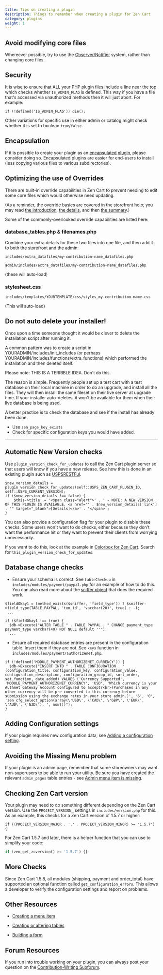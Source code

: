 ```yaml
---
title: Tips on creating a plugin 
description: Things to remember when creating a plugin for Zen Cart 
category: plugins
weight: 1
---
```


## Avoid modifying core files 
Whereever possible, try to use the [Observer/Notifier](/dev/code/notifiers/) system, rather than changing core files.  

## Security

It is wise to ensure that ALL your PHP plugin files include a line near the top which checks whether `IS_ADMIN_FLAG` is defined. This way if you have a file that's accessed via unauthorized methods then it will just abort. For example:

`if (!defined('IS_ADMIN_FLAG')) die();`

Other variations for specific use in either admin or catalog might check whether it is set to boolean `true`/`false`.

## Encapsulation

If it is possible to create your plugin as an [encapsulated plugin](/dev/plugins/encapsulated_plugins/), please consider doing so.  Encapsulated plugins are easier for end-users to install (less copying various files to various subdirectories). 





## Optimizing the use of Overrides 

There are built-in override capabilities in Zen Cart to prevent needing to edit some core files which would otherwise need updating.

(As a reminder, the override basics are covered in the storefront help; 
you may read 
[the introduction](/user/first_steps/overrides/), 
[the details](/user/new_user_topics/overrides/), 
and then 
[the summary](/user/template/template_overrides/).)

Some of the commonly-overlooked override capabilities are listed here:

### database_tables.php & filenames.php
Combine your extra details for these two files into one file, and then add it to both the storefront and the admin:

`includes/extra_datafiles/my-contribution-name_datafiles.php`

`admin/includes/extra_datafiles/my-contribution-name_datafiles.php`

(these will auto-load)

### stylesheet.css
`includes/templates/YOURTEMPLATE/css/styles_my-contribution-name.css`

(This will auto-load)


## Do not auto delete your installer! 

Once upon a time someone thought it would be clever to delete the installation script after running it.  

A common pattern was to create a script in YOURADMIN/includes/init_includes (or perhaps YOURADMIN/includes/functions/extra_functions) which performed the installation and then deleted itself. 

Please note: THIS IS A TERRIBLE IDEA.  Don't do this.

The reason is simple.  Frequently people set up a test cart with a test database on their local machine in order to do an upgrade, and install all the files.  They will then install the same fileset on their live server at upgrade time.  If your installer auto-deletes, it won't be available for them when their live database is being used. 

A better practice is to check the database and see if the install has 
already been done. 

- Use `zen_page_key_exists`
- Check for specific configuration keys you would have added. 

<hr>

## Automatic New Version checks 

Use `plugin_version_check_for_updates` to call the Zen Cart plugin server so that users will know if you have a new release. See how this is done in an existing plugin such as [USPSRESTFul](https://www.zen-cart.com/downloads.php?do=file&id=2395).

```
$new_version_details = plugin_version_check_for_updates(self::USPS_ZEN_CART_PLUGIN_ID, self::USPS_CURRENT_VERSION);
if ($new_version_details !== false) {
    $this->title .= '<span class="alert">' . ' - NOTE: A NEW VERSION OF THIS PLUGIN IS AVAILABLE. <a href="' . $new_version_details['link'] . '" target="_blank">[Details]</a>' . '</span>';
}
```

You can also provide a configuration flag for your plugin to disable these checks.  Some users won't want to do checks, either because they don't want the performance hit or they want to prevent their clients from worrying unnecessarily.  

If you want to do this, look at the example in [Colorbox for Zen Cart](https://www.zen-cart.com/downloads.php?do=file&id=1322). Search for `this_plugin_version_check_for_updates`. 


## Database change checks 

- Ensure your schema is correct.  See `tableCheckup` in `includes/modules/payment/paypal.php` for an example of how to do this.  You can also read more about the [sniffer object](/dev/code/database_querying/#sniffer-object) that does the required work. 

```
$fieldOkay1 = (method_exists($sniffer, 'field_type')) ? $sniffer->field_type(TABLE_PAYPAL, 'txn_id', 'varchar(20)', true) : -1;
 ... 

if ($fieldOkay1 !== true) {
  $db->Execute("ALTER TABLE " . TABLE_PAYPAL . " CHANGE payment_type payment_type varchar(40) NOT NULL default ''");
  ... 
```


- Ensure all required database entries are present in the configuration table.  Insert them if they are not.  See `keys` function in `includes/modules/payment/authorizenet.php`.

```
if (!defined('MODULE_PAYMENT_AUTHORIZENET_CURRENCY')) {
  $db->Execute("INSERT INTO " . TABLE_CONFIGURATION . " (configuration_title, configuration_key, configuration_value, configuration_description, configuration_group_id, sort_order, set_function, date_added) VALUES ('Currency Supported', 'MODULE_PAYMENT_AUTHORIZENET_CURRENCY', 'USD', 'Which currency is your Authnet Gateway Account configured to accept?<br>(Purchases in any other currency will be pre-converted to this currency before submission using the exchange rates in your store admin.)', '6', '0', 'zen_cfg_select_option(array(\'USD\', \'CAD\', \'GBP\', \'EUR\', \'AUD\', \'NZD\'), ', now())");
}
```

## Adding Configuration settings 

If your plugin requires new configuration data, see [Adding a configuration setting](/dev/plugins/adding_config/).

## Avoiding the Missing Menu problem 
If your plugin is an admin page, remember that some storeowners may want non-superusers to be able to run your utility.   Be sure you have created the relevant `admin_pages` table entries - see [Admin menu item is missing](/user/troubleshooting/admin_menu_item_missing/).

## Checking Zen Cart version

Your plugin may need to do something different depending on the Zen Cart version. Use the `PROJECT_VERSION_` settings in `includes/version.php` for this.  As an example, this checks for a Zen Cart version of 1.5.7 or higher: 

```
if ((PROJECT_VERSION_MAJOR . '.' . PROJECT_VERSION_MINOR) >= '1.5.7') {
```

For Zen Cart 1.5.7 and later, there is a helper function that you can use to simplify your code:

```php
if (zen_get_zcversion() >= '1.5.7') {}
```



## More Checks 

Since Zen Cart 1.5.8, all modules (shipping, payment and order_total) have supported an optional function called `get_configuration_errors`.  This allows a developer to verify the configuration settings and report on problems. 

## Other Resources 

- [Creating a menu item](/dev/code/creating_menu/)

- [Creating or altering tables](/dev/code/creating_tables/)

- [Building a form](/dev/code/forms/)


## Forum Resources 
If you run into trouble working on your plugin, you can always post your question on the [Contribution-Writing Subforum](https://www.zen-cart.com/forumdisplay.php?43-Contribution-Writing-Guidelines). 
